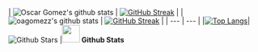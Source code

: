 | ![Oscar Gomez's github stats](https://github-readme-stats.vercel.app/api?username=oagomezz&show_icons=true&theme=tokyonight) | [![GitHub Streak](https://github-readme-streak-stats.herokuapp.com?user=oagomezz&theme=tokyonight&border_radius=4.6)](https://oagomezz.co) |
| ![oagomezz's github stats](https://github-readme-stats.vercel.app/api?username=oagomezz&show_icons=true&theme=tokyonight&hide_rank=true) | [![GitHub Streak](https://github-readme-streak-stats.herokuapp.com?user=oagomezz&theme=tokyonight&border_radius=4.6)](https://oagomezz.co) |
| --- | --- |
|[![Top Langs](https://github-readme-stats.vercel.app/api/top-langs/?username=oagomezz&size_weight=0.5&count_weight=0.5&theme=tokyonight)](https://github.com/oagomezz/)| ![Github Stars](https://github-readme-stats.vercel.app/api?username=oagomezz&show_icons=true&locale=en&count_private=true&hide_rank=true&custom_title=My%20GitHub%20Stats&disable_animations=true&theme=tokyonight) |<img src="https://media.giphy.com/media/iY8CRBdQXODJSCERIr/giphy.gif" width="35"><b> Github Stats </b>

